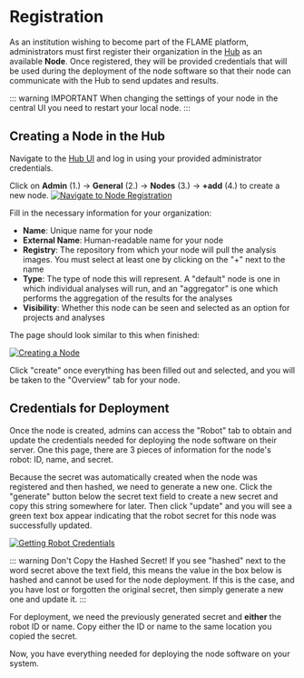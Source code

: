 # Registration
As an institution wishing to become part of the FLAME platform, administrators must first register their organization 
in the [Hub](https://privateaim.dev/) as an available **Node**. Once registered, they will be provided credentials 
that will be used during the deployment of the node software so that their node can communicate with the Hub to send 
updates and results.

::: warning IMPORTANT
When changing the settings of your node in the central UI you need to restart your local node. 
:::

## Creating a Node in the Hub
Navigate to the [Hub UI](https://privateaim.dev/) and log in using your provided administrator credentials.

Click on **Admin** (1.) -> **General** (2.) -> **Nodes** (3.) -> **+add** (4.) to create a new node.
[![Navigate to Node Registration](/images/ui_images/add_node_hub.png)](/images/ui_images/add_node_hub.png)

Fill in the necessary information for your organization:
* **Name**: Unique name for your node
* **External Name**: Human-readable name for your node
* **Registry**: The repository from which your node will pull the analysis images. You must select at least one by clicking on the "+" next to the name
* **Type**: The type of node this will represent. A "default" node is one in which individual analyses will run, and an "aggregator" is one which performs the aggregation of the results for the analyses 
* **Visibility**: Whether this node can be seen and selected as an option for projects and analyses

The page should look similar to this when finished:

[![Creating a Node](/images/ui_images/hub_node_registration.png)](/images/ui_images/hub_node_registration.png)

Click "create" once everything has been filled out and selected, and you will be taken to the "Overview" tab for your 
node.

## Credentials for Deployment

Once the node is created, admins can access the "Robot" tab to obtain and update the credentials needed for deploying 
the node software on their server. One this page, there are 3 pieces of information for the node's robot: ID, name, and 
secret. 

Because the secret was automatically created when the node was registered and then hashed, we need to generate a new 
one. Click the "generate" button below the secret text field to create a new secret and copy this string somewhere 
for later. Then click "update" and you will see a green text box appear indicating that the robot secret 
for this node was successfully updated.

[![Getting Robot Credentials](/images/ui_images/hub_node_robot_credentials.png)](/images/ui_images/hub_node_robot_credentials.png)

::: warning Don't Copy the Hashed Secret!
If you see "hashed" next to the word secret above the text field, this means the value in the box below is hashed and 
cannot be used for the node deployment. If this is the case, and you have lost or forgotten the original secret, then 
simply generate a new one and update it.
:::

For deployment, we need the previously generated secret and **either** the robot ID or name. Copy either the ID or 
name to the same location you copied the secret. 

Now, you have everything needed for deploying the node software on your system.
